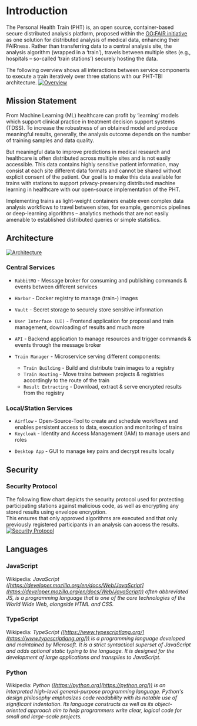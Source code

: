 # Introduction
The Personal Health Train (PHT) is, an open source, container-based secure distributed analysis platform, proposed within the [GO:FAIR initiative](https://www.go-fair.org/implementation-networks/overview/personal-health-train/) as one solution for distributed
analysis of medical data, enhancing their FAIRness. Rather than transferring data to a central analysis site, the
analysis algorithm (wrapped in a ‘train’), travels between multiple sites (e.g., hospitals – so-called ‘train stations’)
securely hosting the data.

The following overview shows all interactions between service components to execute a train iteratively over three stations
with our PHT-TBI architecture.
[![Overview](/images/process_images/pht_services.png)](/images/process_images/pht_services.png)

## Mission Statement
From Machine Learning (ML) healthcare can profit by ‘learning’ models which support clinical practice in treatment decision
support systems (TDSS). To increase the robustness of an obtained model and produce meaningful results, generally, the
analysis outcome depends on the number of training samples and data quality.

But meaningful data to improve predictions in medical research and healthcare is often distributed across multiple sites
and is not easily accessible. This data contains highly sensitive patient information, may consist at each site different
data formats and cannot be shared without explicit consent of the patient. Our goal is to make this data available for trains
with stations to support privacy-preserving distributed machine learning in healthcare with our open-source implementation of the PHT.

Implementing trains as light-weight containers enable even complex data analysis workflows to travel between sites, for
example, genomics pipelines or deep-learning algorithms – analytics methods that are not easily amenable to established
distributed queries or simple statistics.

## Architecture
[![Architecture](/images/process_images/execution_short.png)](/images/process_images/execution_short.png)

### Central Services
* `RabbitMQ` - Message broker for consuming and publishing commands & events between different services
* `Harbor` - Docker registry to manage (train-) images
* `Vault` - Secret storage to securely store sensitive information


* `User Interface (UI)` - Frontend application for proposal and train management, downloading of results and much more
* `API` - Backend application to manage resources and trigger commands & events through the message broker
* `Train Manager` - Microservice serving different components:
    * `Train Building` - Build and distribute train images to a registry
    * `Train Routing` - Move trains between projects & registries accordingly to the route of the train
    * `Result Extracting` - Download, extract & serve encrypted results from the registry


### Local/Station Services
* `Airflow` - Open-Source-Tool to create and schedule workflows and enables persistent access to data, execution and monitoring of trains
* `Keycloak` - Identity and Access Management (IAM) to manage users and roles


[comment]: <> (* Station UI - Self developed service, only from local network accessible to trigger train execution and resource monitoring.)
* `Desktop App` - GUI to manage key pairs and decrypt results locally


## Security

### Security Protocol
The following flow chart depicts the security protocol used for protecting participating stations against malicious code,
as well as encrypting any stored results using envelope encryption.   
This ensures that only approved algorithms 
are executed and that only previously registered participants in an analysis can access the results. 
[![Security Protocol](/images/process_images/security_protocol.png)](/images/process_images/security_protocol.png)

## Languages

### JavaScript 
Wikipedia: *JavaScript ([https://developer.mozilla.org/en/docs/Web/JavaScript](https://developer.mozilla.org/en/docs/Web/JavaScript)) often abbreviated JS, is a programming language that is one of the core technologies of the World Wide Web, alongside HTML and CSS.*

### TypeScript
Wikipedia: *TypeScript ([https://www.typescriptlang.org/](https://www.typescriptlang.org/)) is a programming language developed and maintained by Microsoft. It is a strict syntactical superset of JavaScript and adds optional static typing to the language. 
It is designed for the development of large applications and transpiles to JavaScript.*

### Python
Wikipedia: *Python ([https://python.org](https://python.org/)) is an interpreted high-level general-purpose programming language. Python's design philosophy emphasizes
code readability with its notable use of significant indentation. Its language constructs as well as its object-oriented
approach aim to help programmers write clear, logical code for small and large-scale projects.*
